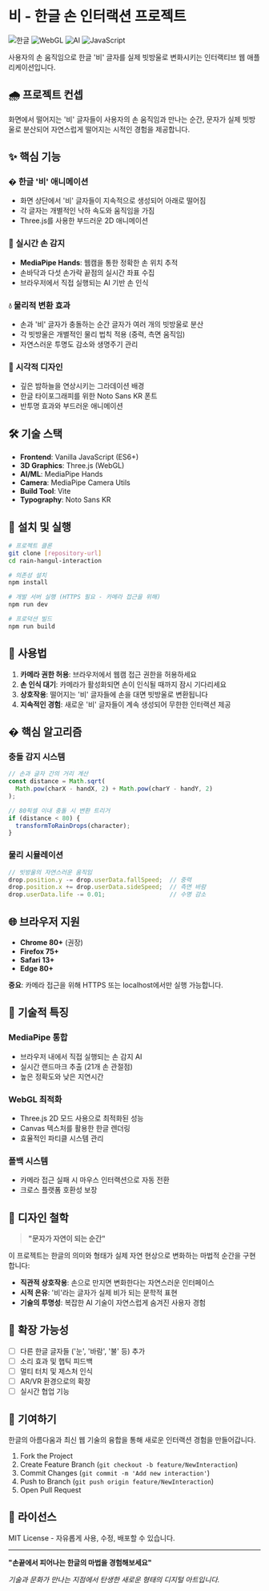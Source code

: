 # 비 - 한글 손 인터랙션 프로젝트

![한글](https://img.shields.io/badge/한글-비-blue) ![WebGL](https://img.shields.io/badge/WebGL-Three.js-green) ![AI](https://img.shields.io/badge/AI-MediaPipe-orange) ![JavaScript](https://img.shields.io/badge/JavaScript-ES6+-yellow)

사용자의 손 움직임으로 한글 '비' 글자를 실제 빗방울로 변화시키는 인터랙티브 웹 애플리케이션입니다.

## 🌧️ 프로젝트 컨셉

화면에서 떨어지는 '비' 글자들이 사용자의 손 움직임과 만나는 순간, 문자가 실제 빗방울로 분산되어 자연스럽게 떨어지는 시적인 경험을 제공합니다.

## ✨ 핵심 기능

### � **한글 '비' 애니메이션**
- 화면 상단에서 '비' 글자들이 지속적으로 생성되어 아래로 떨어짐
- 각 글자는 개별적인 낙하 속도와 움직임을 가짐
- Three.js를 사용한 부드러운 2D 애니메이션

### 👋 **실시간 손 감지**
- **MediaPipe Hands**: 웹캠을 통한 정확한 손 위치 추적
- 손바닥과 다섯 손가락 끝점의 실시간 좌표 수집
- 브라우저에서 직접 실행되는 AI 기반 손 인식

### 💧 **물리적 변환 효과**
- 손과 '비' 글자가 충돌하는 순간 글자가 여러 개의 빗방울로 분산
- 각 빗방울은 개별적인 물리 법칙 적용 (중력, 측면 움직임)
- 자연스러운 투명도 감소와 생명주기 관리

### 🎨 **시각적 디자인**
- 깊은 밤하늘을 연상시키는 그라데이션 배경
- 한글 타이포그래피를 위한 Noto Sans KR 폰트
- 반투명 효과와 부드러운 애니메이션

## 🛠 기술 스택

- **Frontend**: Vanilla JavaScript (ES6+)
- **3D Graphics**: Three.js (WebGL)
- **AI/ML**: MediaPipe Hands
- **Camera**: MediaPipe Camera Utils
- **Build Tool**: Vite
- **Typography**: Noto Sans KR

## 🚀 설치 및 실행

```bash
# 프로젝트 클론
git clone [repository-url]
cd rain-hangul-interaction

# 의존성 설치
npm install

# 개발 서버 실행 (HTTPS 필요 - 카메라 접근을 위해)
npm run dev

# 프로덕션 빌드
npm run build
```

## 📖 사용법

1. **카메라 권한 허용**: 브라우저에서 웹캠 접근 권한을 허용하세요
2. **손 인식 대기**: 카메라가 활성화되면 손이 인식될 때까지 잠시 기다리세요
3. **상호작용**: 떨어지는 '비' 글자들에 손을 대면 빗방울로 변환됩니다
4. **지속적인 경험**: 새로운 '비' 글자들이 계속 생성되어 무한한 인터랙션 제공

## � 핵심 알고리즘

### 충돌 감지 시스템
```javascript
// 손과 글자 간의 거리 계산
const distance = Math.sqrt(
  Math.pow(charX - handX, 2) + Math.pow(charY - handY, 2)
);

// 80픽셀 이내 충돌 시 변환 트리거
if (distance < 80) {
  transformToRainDrops(character);
}
```

### 물리 시뮬레이션
```javascript
// 빗방울의 자연스러운 움직임
drop.position.y -= drop.userData.fallSpeed;  // 중력
drop.position.x += drop.userData.sideSpeed;  // 측면 바람
drop.userData.life -= 0.01;                  // 수명 감소
```

## 🌐 브라우저 지원

- **Chrome 80+** (권장)
- **Firefox 75+**
- **Safari 13+**
- **Edge 80+**

**중요**: 카메라 접근을 위해 HTTPS 또는 localhost에서만 실행 가능합니다.

## 🔧 기술적 특징

### MediaPipe 통합
- 브라우저 내에서 직접 실행되는 손 감지 AI
- 실시간 랜드마크 추출 (21개 손 관절점)
- 높은 정확도와 낮은 지연시간

### WebGL 최적화
- Three.js 2D 모드 사용으로 최적화된 성능
- Canvas 텍스처를 활용한 한글 렌더링
- 효율적인 파티클 시스템 관리

### 폴백 시스템
- 카메라 접근 실패 시 마우스 인터랙션으로 자동 전환
- 크로스 플랫폼 호환성 보장

## 🎨 디자인 철학

> **"문자가 자연이 되는 순간"**

이 프로젝트는 한글의 의미와 형태가 실제 자연 현상으로 변화하는 마법적 순간을 구현합니다:

- **직관적 상호작용**: 손으로 만지면 변화한다는 자연스러운 인터페이스
- **시적 은유**: '비'라는 글자가 실제 비가 되는 문학적 표현
- **기술의 투명성**: 복잡한 AI 기술이 자연스럽게 숨겨진 사용자 경험

## 🔮 확장 가능성

- [ ] 다른 한글 글자들 ('눈', '바람', '불' 등) 추가
- [ ] 소리 효과 및 햅틱 피드백
- [ ] 멀티 터치 및 제스처 인식
- [ ] AR/VR 환경으로의 확장
- [ ] 실시간 협업 기능

## 🤝 기여하기

한글의 아름다움과 최신 웹 기술의 융합을 통해 새로운 인터랙션 경험을 만들어갑니다.

1. Fork the Project
2. Create Feature Branch (`git checkout -b feature/NewInteraction`)
3. Commit Changes (`git commit -m 'Add new interaction'`)
4. Push to Branch (`git push origin feature/NewInteraction`)
5. Open Pull Request

## 📄 라이선스

MIT License - 자유롭게 사용, 수정, 배포할 수 있습니다.

---

**"손끝에서 피어나는 한글의 마법을 경험해보세요"**

*기술과 문화가 만나는 지점에서 탄생한 새로운 형태의 디지털 아트입니다.*
